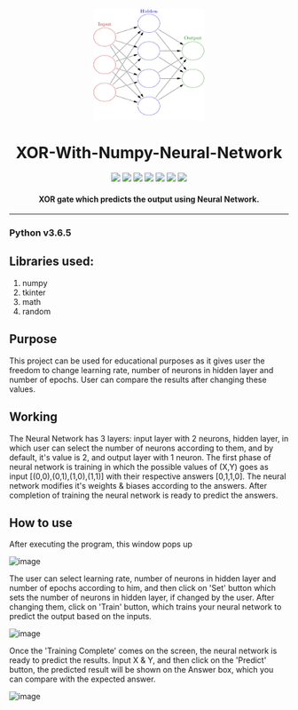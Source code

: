 <p align="center">
  <a href="" rel="noopener">
 <img height=200px width=200px src="./img/neural_network.svg.png" alt="NeuralNetwork-logo"></a>
</p>
<h1 align="center">XOR-With-Numpy-Neural-Network</h1>

<div align="center">
<img src="https://img.shields.io/github/license/sushantPatrikar/XOR-Gate-With-Neural-Network-Using-Numpy">	
<img src="https://www.codefactor.io/repository/github/sushantpatrikar/xor-gate-with-neural-network-using-numpy">
<img src="https://img.shields.io/github/issues-pr/sushantPatrikar/XOR-Gate-With-Neural-Network-Using-Numpy">
<img src="https://img.shields.io/github/stars/sushantPatrikar/XOR-Gate-With-Neural-Network-Using-Numpy">
<img src="https://img.shields.io/github/forks/sushantPatrikar/XOR-Gate-With-Neural-Network-Using-Numpy">
<img src="https://img.shields.io/github/issues/sushantPatrikar/XOR-Gate-With-Neural-Network-Using-Numpy">
<img src="https://img.shields.io/badge/PRs-welcome-informational">
</div>

<h4 align="center">XOR gate which predicts the output using Neural Network.</h4>
<hr>



### Python v3.6.5
## Libraries used:
1. numpy
2. tkinter
3. math
4. random
## Purpose
This project can be used for educational purposes as it gives user the freedom to change learning rate, number of neurons in hidden layer and number of epochs. User can compare the results after changing these values.
## Working
The Neural Network has 3 layers: input layer with 2 neurons, hidden layer, in which user can select the number of neurons according to them, and by default, it's value is 2, and output layer with 1 neuron. The first phase of neural network is training in which the possible values of (X,Y) goes as input [(0,0),(0,1),(1,0),(1,1)] with their respective answers [0,1,1,0]. The neural network modifies it's weights & biases according to the answers. After completion of training the neural network is ready to predict the answers.
## How to use
After executing the program, this window pops up

![image](https://user-images.githubusercontent.com/40419750/51909988-ee16af80-23f3-11e9-87be-cbbb724898db.png)

The user can select learning rate, number of neurons in hidden layer and number of epochs according to him, and then click on 'Set' button which sets the number of neurons in hidden layer, if changed by the user.
After changing them, click on 'Train' button, which trains your neural network to predict the output based on the inputs.

![image](https://user-images.githubusercontent.com/40419750/51910625-c6c0e200-23f5-11e9-824d-4d2cd70430b0.png)

Once the 'Training Complete' comes on the screen, the neural network is ready to predict the results.
Input X & Y, and then click on the 'Predict' button, the predicted result will be shown on the Answer box, which you can compare with the expected answer.

![image](https://user-images.githubusercontent.com/40419750/51912607-c2e38e80-23fa-11e9-9e14-ccf5465b26d3.png)



